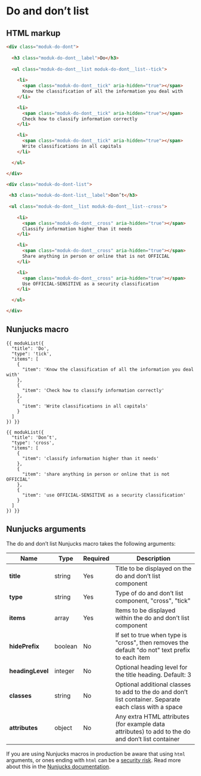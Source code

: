 # Do and don’t list

## HTML markup

```html
<div class="moduk-do-dont">
  
  <h3 class="moduk-do-dont__label">Do</h3>
  
  <ul class="moduk-do-dont__list moduk-do-dont__list--tick">
    
    <li>
      <span class="moduk-do-dont__tick" aria-hidden="true"></span>
      Know the classification of all the information you deal with
    </li>

    <li>
      <span class="moduk-do-dont__tick" aria-hidden="true"></span>
      Check how to classify information correctly
    </li>

    <li>
      <span class="moduk-do-dont__tick" aria-hidden="true"></span>
      Write classifications in all capitals
    </li>

  </ul>

</div>

<div class="moduk-do-dont-list">
 
 <h3 class="moduk-do-dont-list__label">Don’t</h3>
 
 <ul class="moduk-do-dont__list moduk-do-dont__list--cross">
    
    <li>
      <span class="moduk-do-dont__cross" aria-hidden="true"></span>
      Classify information higher than it needs
    </li>

    <li>
      <span class="moduk-do-dont__cross" aria-hidden="true"></span>
      Share anything in person or online that is not OFFICIAL
    </li>

    <li>
      <span class="moduk-do-dont__cross" aria-hidden="true"></span>
      Use OFFICIAL-SENSITIVE as a security classification
    </li>

  </ul>

</div>
```

## Nunjucks macro

```
{{ modukList({
  "title": 'Do',
  "type": 'tick',
  "items": [
    {
      "item": 'Know the classification of all the information you deal with'
    },
    {
      "item": 'Check how to classify information correctly'
    },
    {
      "item": 'Write classifications in all capitals'
    }
  ]
}) }}

{{ modukList({
  "title": 'Don’t',
  "type": 'cross',
  "items": [
    {
      "item": 'classify information higher than it needs'
    },
    {
      "item": 'share anything in person or online that is not OFFICIAL'
    },
    {
      "item": 'use OFFICIAL-SENSITIVE as a security classification'
    }
  ]
}) }}
```

## Nunjucks arguments

The do and don’t list Nunjucks macro takes the following arguments:

| Name             | Type    | Required | Description                                                                                             |
| ---------------- | ------- | -------- | ------------------------------------------------------------------------------------------------------- |
| **title**        | string  | Yes      | Title to be displayed on the do and don’t list component                                                |
| **type**         | string  | Yes      | Type of do and don’t list component, "cross", "tick"                                                    |
| **items**        | array   | Yes      | Items to be displayed within the do and don’t list component                                            |
| **hidePrefix**   | boolean | No       | If set to true when type is "cross", then removes the default "do not" text prefix to each item         |
| **headingLevel** | integer | No       | Optional heading level for the title heading. Default: 3                                                |
| **classes**      | string  | No       | Optional additional classes to add to the do and don’t list container. Separate each class with a space |
| **attributes**   | object  | No       | Any extra HTML attributes (for example data attributes) to add to the do and don’t list container       |

If you are using Nunjucks macros in production be aware that using `html` arguments, or ones ending with `html` can be a [security risk](https://developer.mozilla.org/en-US/docs/Glossary/Cross-site_scripting). Read more about this in the [Nunjucks documentation](https://mozilla.github.io/nunjucks/api.html#user-defined-templates-warning).
